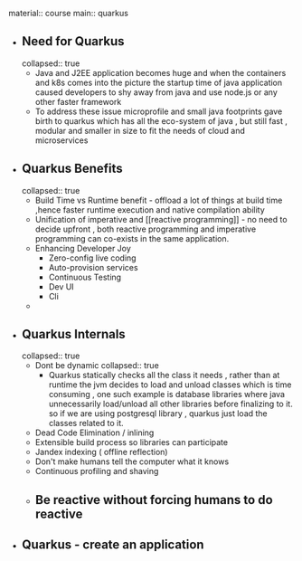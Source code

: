 material:: course
main:: quarkus

- ## Need for Quarkus
  collapsed:: true
	- Java and J2EE application becomes huge and when the containers and k8s comes into the picture the startup time of java application caused developers to shy away from java and use node.js or any other faster framework
	- To address these issue microprofile and small java footprints gave birth to quarkus which has all the eco-system of java , but still fast , modular and smaller in size to fit the needs of cloud and microservices
- ## Quarkus Benefits
  collapsed:: true
	- Build Time vs Runtime benefit - offload a lot of things at build time ,hence faster runtime execution and native compilation ability
	- Unification of imperative and [[reactive programming]] - no need to decide upfront , both reactive programming and imperative programming can co-exists in the same application.
	- Enhancing Developer Joy
		- Zero-config live coding
		- Auto-provision services
		- Continuous Testing
		- Dev UI
		- Cli
	-
- ## Quarkus Internals
  collapsed:: true
	- Dont be dynamic
	  collapsed:: true
		- Quarkus statically checks all the class it needs , rather than at runtime the jvm decides to load and unload classes which is time consuming , one such example is database libraries where java unnecessarily load/unload all other libraries before finalizing to it. so if we are using postgresql library , quarkus just load the classes related to it.
	- Dead Code Elimination / inlining
	- Extensible build process so libraries can participate
	- Jandex indexing ( offline reflection)
	- Don't make humans tell the computer what it knows
	- Continuous profiling and shaving
	- Be reactive without forcing humans to do reactive
		-
- ## Quarkus - create an application